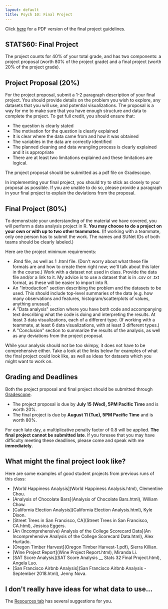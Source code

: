 ```yaml
---
layout: default
title: Psych 10: Final Project
---
```


Click [here](project.pdf) for a PDF version of the final project guidelines.

## STATS60: Final Project

The project counts for 40% of your total grade, and has two components: a project proposal (worth 80% of the project grade)  and a final project (worth 20% of the project grade).

## Project Proposal (20%)

For the project proposal, submit a 1-2 paragraph description of your final project. You should provide details on the problem you wish to explore, any datasets that you will use, and potential visualizations. The proposal is a way for me to make sure that you have enough structure and data to complete the project. To get full credit, you should ensure that:
- The question is clearly stated
- The motivation for the question is clearly explained
- It is clear where the data came from and how it was obtained
- The variables in the data are correctly identified
- The planned cleaning and data wrangling process is clearly explained and it is appropriate
- There are at least two limitations explained and these limitations are logical.


The project proposal should be submitted as a pdf file on Gradescope.

In implementing your final project, you should try to stick as closely to your proposal as possible. If you are unable to do so, please provide a paragraph in your final project to explain the deviations from the proposal.


## Final Project (80%)

To demonstrate your understanding of the material we have covered, you will perform a data analysis project in R. 
**You may choose to do a project on your own or with up to two other teammates.** (If working with a teammate, only one person has to submit the work. The names and SUNet IDs of both teams should be clearly labeled.)

Here are the project minimum requirements:

- .Rmd file, as well as 1 .html file. (Don't worry about what these file formats are and how to create them right now; we'll talk about this later in the course.)
Work with a dataset not used in class. Provide the data file and/or a link to it. My advice is to use a dataset that is in .csv or .txt format, as these will be easier to import into R.
- An "Introduction" section describing the problem and the datasets to be used. This should include top-level summaries of the data (e.g. how many observations and features, histogram/scatterplots of values, anything unusual).
- A "Data analysis" section where you have both code and accompanying text describing what the code is doing and interpreting the results.
At least 3 data visualizations, each of a different type. (If working with a teammate, at least 6 data visualizations, with at least 3 different types.)
- A "Conclusion" section to summarize the results of the analysis, as well as any deviations from the project proposal.

While your analysis should not be too skimpy, it does not have to be comprehensive either. Take a look at the links below for examples of what the final project could look like, as well as ideas for datasets which you might want to work on.

## Grading and Deadlines

Both the project proposal and final project should be submitted through [Gradescope](https://gradescope.com).

- The project proposal is due by **July 15 (Wed), 5PM Pacific Time** and is worth 20%.
- The final project is due by **August 11 (Tue), 5PM Pacific Time** and is worth 80%.

For each late day, a multiplicative penalty factor of 0.8 will be applied. **The final project cannot be submitted late**. If you foresee that you may have difficulty meeting these deadlines, please come and speak with me **immediately**.

## What might the final project look like?

Here are some examples of good student projects from previous runs of this class:

- [World Happiness Analysis](World Happiness Analysis.html), Clementine Chou.
- [Analysis of Chocolate Bars](Analysis of Chocolate Bars.html), William Chow.
- [California Election Analysis](California Election Analysis.html), Kyle Dixon.
- [Street Trees in San Francisco, CA](Street Trees in San Francisco, CA.html), Jessica Eggers.
- [An (Incomprehensive) Analysis of the College Scorecard Data](An Incomprehensive Analysis of the College Scorecard Data.html), Alex Hurtado.
- [Oregon Timber Harvest](Oregon Timber Harvest-1.pdf), Sierra Killian.
- [Wine Project Report](Wine Project Report.html), Miranda Li.
- [SAT Score Analysis](SAT Score Analysis __ Stats 32 Final Project.html), Angela Luo.
- [San Francisco Airbnb Analysis](San Francisco Airbnb Analysis - September 2018.html), Jenny Nova.

## I don't really have ideas for what data to use...

The [Resources tab](../resources) has several suggestions for you.
